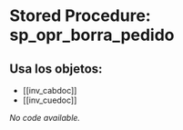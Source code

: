 # Stored Procedure: sp_opr_borra_pedido

## Usa los objetos:
- [[inv_cabdoc]]
- [[inv_cuedoc]]

*No code available.*
